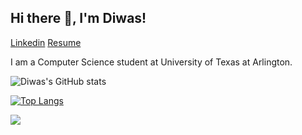 ## Hi there 👋, I'm Diwas!

[Linkedin](www.linkedin.com/in/diwassapkota) [Resume]() <br />


I am a Computer Science student at University of Texas at Arlington. <br />

![Diwas's GitHub stats](https://github-readme-stats.vercel.app/api?username=diwassapkota805&show_icons=true&theme=radical)

[![Top Langs](https://github-readme-stats.vercel.app/api/top-langs/?username=diwassapkota805&layout=compact)](https://github.com/diwassapkota805/github-readme-stats)

![](https://komarev.com/ghpvc/?username=diwassapkota805&color=green)
